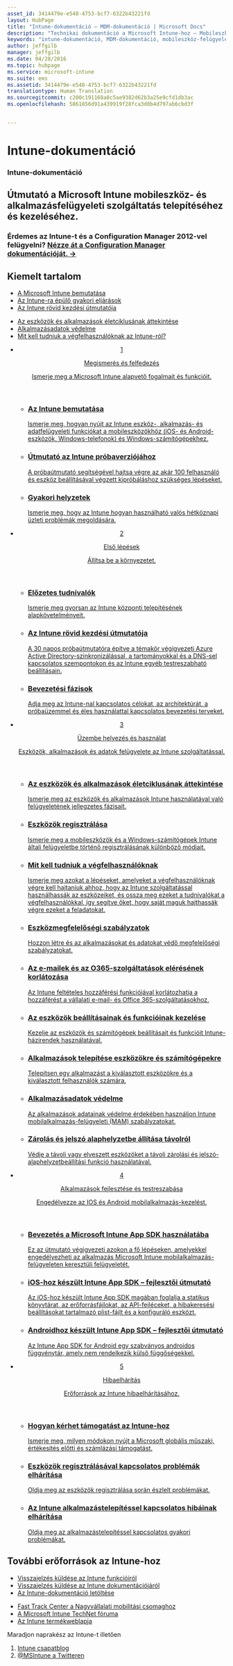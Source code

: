 ```yaml
---
asset_id: 3414479e-e548-4753-bcf7-6322b43221fd
layout: HubPage
title: "Intune-dokumentáció – MDM-dokumentáció | Microsoft Docs"
description: "Technikai dokumentáció a Microsoft Intune-hoz – Mobileszköz- és alkalmazásfelügyelet"
keywords: "intune-dokumentáció, MDM-dokumentáció, mobileszköz-felügyelet dokumentációja, mobileszköz- és alkalmazásfelügyelet dokumentációja"
author: jeffgilb
manager: jeffgilb
ms.date: 04/28/2016
ms.topic: hubpage
ms.service: microsoft-intune
ms.suite: ems
ms.assetid: 3414479e-e548-4753-bcf7-6322b43221fd
translationtype: Human Translation
ms.sourcegitcommit: c200c191168a8c5ae9382d62b3a25e9cfd1db3ac
ms.openlocfilehash: 5861856d91a439919f28fca3d0b4d797ab6cbd3f


---
```

# Intune-dokumentáció
<article id="main">
    <section id="hero-content">
      <h1>Intune-dokumentáció</h1>
      <h2>Útmutató a Microsoft Intune mobileszköz- és alkalmazásfelügyeleti szolgáltatás telepítéséhez és kezeléséhez.</h2>
      <h3>Érdemes az Intune-t és a Configuration Manager 2012-vel felügyelni? <a href="http://go.microsoft.com/fwlink/?LinkId=816854" target="_blank">Nézze át a Configuration Manager dokumentációját. &rarr;</a></h3>
    </section>
    <section id="featured" class="container">
      <h2 class="section-heading"><span class="icon icon-warning"></span> Kiemelt tartalom</h2>
      <div class="features row">
        <ul class="column column-half">
          <li><a href="/intune/understand-explore/introduction-to-microsoft-intune">A Microsoft Intune bemutatása</a></li>
          <li><a href="/intune/understand-explore/common-ways-to-use-intune">Az Intune-ra épülő gyakori eljárások</a></li>
          <li><a href="/intune/get-started/start-with-a-paid-subscription-to-microsoft-intune">Az Intune rövid kezdési útmutatója</a></li>
        </ul>
        <ul class="column column-half">
          <li><a href="/intune/deploy-use/overview-of-device-and-app-lifecycles-in-microsoft-intune">Az eszközök és alkalmazások életciklusának áttekintése</a></li>
          <li><a href="/intune/deploy-use/protect-app-data-using-mobile-app-management-policies-with-microsoft-intune">Alkalmazásadatok védelme</a></li>
          <li><a href="/intune/deploy-use/what-to-tell-your-end-users-about-using-microsoft-intune">Mit kell tudniuk a végfelhasználóknak az Intune-ról?</a></li>
        </ul>
      </div>
    </section>
    <div id="journeys">
      <section class="container">
        <!-- <h2 class="section-heading"><span class="icon icon-inheritance"></span> Stages</h2> -->
        <ul class="journeys-list">
          <li class="journey-step">
            <header class="journey-step-header row">
              <a href="/intune/understand-explore/introduction-to-microsoft-intune">
                <div class="title column-third">
                  <span class="step-number">1</span>
                  <p>Megismerés és felfedezés</p>
                </div>
                <p class="description column-two-thirds">Ismerje meg a Microsoft Intune alapvető fogalmait és funkcióit.
                </p>
              </a>
            </header>
            <section class="journey-step-elements content">
              <ul class="row">
                <li class="column-third">
                  <a href="/intune/understand-explore/introduction-to-microsoft-intune">
                    <h3>Az Intune bemutatása</h3>
                    <p>Ismerje meg, hogyan nyújt az Intune eszköz-, alkalmazás- és adatfelügyeleti funkciókat a mobileszközökhöz (iOS- és Android-eszközök, Windows-telefonok) és Windows-számítógépekhez.</p>
                  </a>
                </li>
                <li class="column-third">
                  <a href="/intune/understand-explore/get-started-with-a-30-day-trial-of-microsoft-intune">
                    <h3>Útmutató az Intune próbaverziójához</h3>
                    <p>A próbaútmutató segítségével hajtsa végre az akár 100 felhasználó és eszköz beállításával végzett kipróbáláshoz szükséges lépéseket.</p>
                  </a>
                </li>
                <li class="column-third">
                  <a href="/intune/understand-explore/common-ways-to-use-intune">
                    <h3>Gyakori helyzetek</h3>
                    <p>Ismerje meg, hogy az Intune hogyan használható valós hétköznapi üzleti problémák megoldására.</p>
                  </a>
                </li>
              </ul>
            </section>
          </li>
          <li class="journey-step">
            <header class="journey-step-header row">
              <a href="/intune/get-started/what-to-know-before-you-start-microsoft-intune">
                <div class="title column-third">
                  <span class="step-number">2</span>
                  <p>Első lépések</p>
                </div>
                <p class="description column-two-thirds">Állítsa be a környezetet.
                </p>
              </a>
            </header>
            <section class="journey-step-elements content">
              <ul class="row">
                <li class="column-third">
                  <a href="/intune/get-started/what-to-know-before-you-start-microsoft-intune">
                    <h3>Előzetes tudnivalók</h3>
                    <p>Ismerje meg gyorsan az Intune központi telepítésének alapkövetelményeit.</p>
                  </a>
                </li>
                <li class="column-third">
                  <a href="/intune/get-started/start-with-a-paid-subscription-to-microsoft-intune">
                    <h3>Az Intune rövid kezdési útmutatója</h3>
                    <p>A 30 napos próbaútmutatóra építve a témakör végigvezeti Azure Active Directory-szinkronizálással, a tartományokkal és a DNS-sel kapcsolatos szempontokon és az Intune egyéb testreszabható beállításain.</p>
                  </a>
                </li>
                <li class="column-third">
                  <a href="/intune/get-started/rollout-phases-for-microsoft-intune-deployment">
                    <h3>Bevezetési fázisok</h3>
                    <p>Adja meg az Intune-nal kapcsolatos célokat, az architektúrát, a próbaüzemmel és éles használattal kapcsolatos bevezetési terveket.</p>
                  </a>
                </li>
              </ul>
            </section>
          </li>
          <li class="journey-step">
            <header class="journey-step-header row">
              <a href="/intune/deploy-use/overview-of-device-and-app-lifecycles-in-microsoft-intune">
                <div class="title column-third">
                  <span class="step-number">3</span>
                  <p>Üzembe helyezés és használat</p>
                </div>
                <p class="description column-two-thirds">Eszközök, alkalmazások és adatok felügyelete az Intune szolgáltatással.
                </p>
              </a>
            </header>
            <section class="journey-step-elements content">
              <ul class="row">
                <li class="column-third">
                  <a href="/intune/deploy-use/overview-of-device-and-app-lifecycles-in-microsoft-intune">
                    <h3>Az eszközök és alkalmazások életciklusának áttekintése</h3>
                    <p>Ismerje meg az eszközök és alkalmazások Intune használatával való felügyeletének jellegzetes fázisait.</p>
                  </a>
                </li>
                <li class="column-third">
                  <a href="/intune/deploy-use/enroll-devices-in-microsoft-intune">
                    <h3>Eszközök regisztrálása</h3>
                    <p>Ismerje meg a mobileszközök és a Windows-számítógépek Intune általi felügyeletbe történő regisztrálásának különböző módjait.</p>
                  </a>
                </li>
                <li class="column-third">
                  <a href="/intune/deploy-use/what-to-tell-your-end-users-about-using-microsoft-intune">
                    <h3>Mit kell tudniuk a végfelhasználóknak</h3>
                    <p>Ismerje meg azokat a lépéseket, amelyeket a végfelhasználóknak végre kell hajtaniuk ahhoz, hogy az Intune szolgáltatással használhassák az eszközeiket, és ossza meg ezeket a tudnivalókat a végfelhasználókkal, így segítve őket, hogy saját maguk hajthassák végre ezeket a feladatokat.</p>
                  </a>
                </li>
              </ul>
          <ul class="row">
                <li class="column-third">
                  <a href="/intune/deploy-use/introduction-to-device-compliance-policies-in-microsoft-intune">
                    <h3>Eszközmegfelelőségi szabályzatok</h3>
                    <p>Hozzon létre és az alkalmazásokat és adatokat védő megfelelőségi szabályzatokat.</p>
                  </a>
                </li>
                <li class="column-third">
                  <a href="/intune/deploy-use/restrict-access-to-email-and-o365-services-with-microsoft-intune">
                    <h3>Az e-mailek és az O365-szolgáltatások elérésének korlátozása</h3>
                    <p>Az Intune feltételes hozzáférési funkciójával korlátozhatja a hozzáférést a vállalati e-mail- és Office 365-szolgáltatásokhoz.</p>
                  </a>
                </li>
                <li class="column-third">
                  <a href="/intune/deploy-use/manage-settings-and-features-on-your-devices-with-microsoft-intune-policies">
                    <h3>Az eszközök beállításainak és funkcióinak kezelése</h3>
                    <p>Kezelje az eszközök és számítógépek beállításait és funkcióit Intune-házirendek használatával.</p>
                  </a>
                </li>
              </ul>
                <ul class="row">
                <li class="column-third">
                  <a href="/intune/deploy-use/deploy-apps-in-microsoft-intune">
                    <h3>Alkalmazások telepítése eszközökre és számítógépekre</h3>
                    <p>Telepítsen egy alkalmazást a kiválasztott eszközökre és a kiválasztott felhasználók számára.</p>
                  </a>
                </li>
                <li class="column-third">
                  <a href="/intune/deploy-use/protect-app-data-using-mobile-app-management-policies-with-microsoft-intune">
                    <h3>Alkalmazásadatok védelme</h3>
                    <p>Az alkalmazások adatainak védelme érdekében használjon Intune mobilalkalmazás-felügyeleti (MAM) szabályzatokat.</p>
                  </a>
                </li>
                <li class="column-third">
                  <a href="/intune/deploy-use/use-remote-lock-and-passcode-reset-in-microsoft-intune">
                    <h3>Zárolás és jelszó alaphelyzetbe állítása távolról</h3>
                    <p>Védje a távoli vagy elveszett eszközöket a távoli zárolási és jelszó-alaphelyzetbeállítási funkció használatával.</p>
                  </a>
                </li>
              </ul>
        </section>
          </li>
          <li class="journey-step">
            <header class="journey-step-header row">
              <a href="/intune/develop/intune-app-sdk">
                <div class="title column-third">
                  <span class="step-number">4</span>
                  <p>Alkalmazások fejlesztése és testreszabása</p>
                </div>
                <p class="description column-two-thirds">Engedélyezze az IOS és Android mobilalkalmazás-kezelést.</p>
              </a>
            </header>
            <section class="journey-step-elements content">
              <ul class="row">
                <li class="column-third">
                  <a href="/intune/develop/intune-app-sdk-get-started">
                    <h3>Bevezetés a Microsoft Intune App SDK használatába</h3>
                    <p>Ez az útmutató végigvezeti azokon a fő lépéseken, amelyekkel engedélyezheti az alkalmazás Microsoft Intune mobilalkalmazás-felügyeleten keresztüli felügyeletét.</p>
                  </a>
                </li>
                <li class="column-third">
                  <a href="/intune/develop/intune-app-sdk-ios">
                    <h3>iOS-hoz készült Intune App SDK – fejlesztői útmutató</h3>
                    <p>Az iOS-hoz készült Intune App SDK magában foglalja a statikus könyvtárat, az erőforrásfájlokat, az API-fejléceket, a hibakeresési beállításokat tartalmazó plist-fájlt és a konfiguráló eszközt.</p>
                  </a>
                </li>
                <li class="column-third">
                  <a href="/intune/develop/intune-app-sdk-android">
                    <h3>Androidhoz készült Intune App SDK – fejlesztői útmutató</h3>
                    <p>Az Intune App SDK for Android egy szabványos androidos függvénytár, amely nem rendelkezik külső függőségekkel.</p>
                  </a>
                </li>
              </ul>
            </section>
            </li>
      <li class="journey-step">
            <header class="journey-step-header row">
              <a href="/intune/troubleshoot/how-to-get-support-for-microsoft-intune">
                <div class="title column-third">
                  <span class="step-number">5</span>
                  <p>Hibaelhárítás</p>
                </div>
                <p class="description column-two-thirds">Erőforrások az Intune hibaelhárításához.</p>
              </a>
            </header>
            <section class="journey-step-elements content">
              <ul class="row">
                <li class="column-third">
                  <a href="/intune/troubleshoot/how-to-get-support-for-microsoft-intune">
                    <h3>Hogyan kérhet támogatást az Intune-hoz</h3>
                    <p>Ismerje meg, milyen módokon nyújt a Microsoft globális műszaki, értékesítés előtti és számlázási támogatást.</p>
                  </a>
                </li>
                <li class="column-third">
                  <a href="/intune/troubleshoot/troubleshoot-device-enrollment-in-intune">
                    <h3>Eszközök regisztrálásával kapcsolatos problémák elhárítása</h3>
                    <p>Oldja meg az eszközök regisztrálása során észlelt problémákat.</p>
                  </a>
                </li>
                <li class="column-third">
                  <a href="/intune/troubleshoot/troubleshoot-app-deployment-problems-in-microsoft-intune">
                    <h3>Az Intune alkalmazástelepítéssel kapcsolatos hibáinak elhárítása</h3>
                    <p>Oldja meg az alkalmazástelepítéssel kapcsolatos gyakori problémákat.</p>
                  </a>
                </li>
              </ul>
            </section>
          </li>
        </ul>
      </section>
    </div>
    <div class="section-border">
      <section class="resources container">
      <h2 class="section-heading"><span class="icon icon-note"></span>További erőforrások az Intune-hoz</h2>
      <div class="resource-list row">
          <ul class="column-half">
          <li><a href="https://microsoftintune.uservoice.com/" target="_blank">Visszajelzés küldése az Intune funkcióiról</a></li>
          <li><a href="https://microsoftintune.uservoice.com/forums/297408-issues/category/113871-documentation" target="_blank">Visszajelzés küldése az Intune dokumentációjáról</a></li>
          <li><a href="https://gallery.technet.microsoft.com/site/search?f%5B0%5D.Type=User&f%5B0%5D.Value=ECM%20Docs%20Team%20-%20MSFT" target="_blank">Az Intune-dokumentáció letöltése</a></li>
          </ul>
          <ul class="column-half">
          <li><a href="/enterprise-mobility/solutions/fasttrack-center-benefit-for-enterprise-mobility-suite-ems" target="_blank">Fast Track Center a Nagyvállalati mobilitási csomaghoz</a></li>
          <li><a href="https://social.technet.microsoft.com/Forums/en-US/home?category=microsoftintune&filter=alltypes&sort=lastpostdesc" target="_blank">A Microsoft Intune TechNet fóruma</a></li>
          <li><a href="https://www.microsoft.com/en-us/server-cloud/products/microsoft-intune/default.aspx" target="_blank">Az Intune termékweblapja</a></li>
          </ul>
      </div>
      </section>
    </div>
    <aside class="alert alert-social">
      <p>Maradjon naprakész az Intune-t illetően</p>
      <ol class="action-list">
        <li><a href="https://blogs.technet.com/b/microsoftintune/" target="_blank" class="button-bordered button-translucent">Intune csapatblog</a></li>
        <li><a href="https://twitter.com/msintune/" target="_blank" class="button-bordered button-translucent">@MSIntune a Twitteren</a></li>
      </ol>
    </aside>
</article>



<!--HONumber=Aug16_HO1-->


